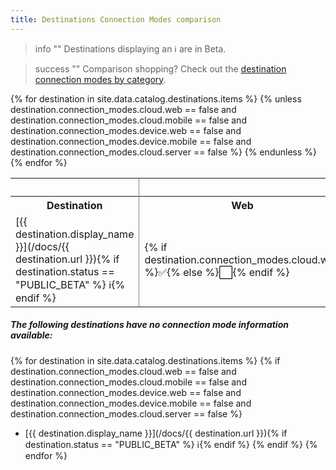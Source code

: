 ```yaml
---
title: Destinations Connection Modes comparison
---
```


> info ""
> Destinations displaying an ℹ️ are in Beta.

> success ""
> Comparison shopping? Check out the [destination connection modes by category](/docs/connections/destinations/category-compare/).

<table>
<tr>
  <th>  </th>
  <th colspan=3 style="border-left: 1px solid gray;">Accepts data from these library types in cloud-mode </th>
  <th colspan=2 style="border-left: 1px solid gray;">Can use these in device-mode</th>
</tr>
<tr>
  <th> Destination </th>
  <th style="border-left: 1px solid gray;"> Web </th>
  <th> Mobile </th>
  <th> Server</th>
  <th style="border-left: 1px solid gray;"> Web </th>
  <th> Mobile </th>
</tr>
{% for destination in site.data.catalog.destinations.items %}
{% unless destination.connection_modes.cloud.web == false and destination.connection_modes.cloud.mobile == false and destination.connection_modes.device.web == false and destination.connection_modes.device.mobile == false and destination.connection_modes.cloud.server == false %}
<tr>
  <td>[{{ destination.display_name }}](/docs/{{ destination.url }}){% if destination.status == "PUBLIC_BETA" %}&nbsp;ℹ️{% endif %}</td>
  <td style="border-left: 1px solid gray;">{% if destination.connection_modes.cloud.web %}✅{% else %}⬜️{% endif %} </td>
  <td>{% if destination.connection_modes.cloud.mobile %}✅{% else %}⬜️{% endif %} </td>
  <td>{% if destination.connection_modes.cloud.server %}✅{% else %}⬜️{% endif %} </td>
  <td style="border-left: 1px solid gray;">{% if destination.connection_modes.device.web %}✅{% else %}⬜️{% endif %} </td>
  <td>{% if destination.connection_modes.device.mobile %}✅{% else %}⬜️{% endif %} </td>
</tr>
{% endunless %}
{% endfor %}
</table>

##### The following destinations have no connection mode information available:
{% for destination in site.data.catalog.destinations.items %}
{% if destination.connection_modes.cloud.web == false and destination.connection_modes.cloud.mobile == false and destination.connection_modes.device.web == false and destination.connection_modes.device.mobile == false and destination.connection_modes.cloud.server == false %}
- [{{ destination.display_name }}](/docs/{{ destination.url }}){% if destination.status == "PUBLIC_BETA" %}&nbsp;ℹ️{% endif %}
{% endif %}
{% endfor %}
